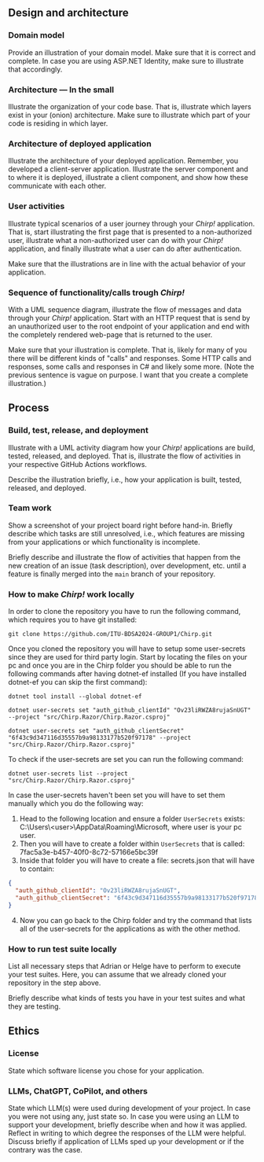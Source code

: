 ## Design and architecture

### Domain model

Provide an illustration of your domain model.
Make sure that it is correct and complete.
In case you are using ASP.NET Identity, make sure to illustrate that accordingly.

### Architecture — In the small

Illustrate the organization of your code base.
That is, illustrate which layers exist in your (onion) architecture.
Make sure to illustrate which part of your code is residing in which layer.

### Architecture of deployed application

Illustrate the architecture of your deployed application.
Remember, you developed a client-server application.
Illustrate the server component and to where it is deployed, illustrate a client component, and show how these communicate with each other.

### User activities

Illustrate typical scenarios of a user journey through your _Chirp!_ application.
That is, start illustrating the first page that is presented to a non-authorized user, illustrate what a non-authorized user can do with your _Chirp!_ application, and finally illustrate what a user can do after authentication.

Make sure that the illustrations are in line with the actual behavior of your application.

### Sequence of functionality/calls trough _Chirp!_

With a UML sequence diagram, illustrate the flow of messages and data through your _Chirp!_ application.
Start with an HTTP request that is send by an unauthorized user to the root endpoint of your application and end with the completely rendered web-page that is returned to the user.

Make sure that your illustration is complete.
That is, likely for many of you there will be different kinds of "calls" and responses.
Some HTTP calls and responses, some calls and responses in C# and likely some more.
(Note the previous sentence is vague on purpose. I want that you create a complete illustration.)

## Process

### Build, test, release, and deployment

Illustrate with a UML activity diagram how your _Chirp!_ applications are build, tested, released, and deployed.
That is, illustrate the flow of activities in your respective GitHub Actions workflows.

Describe the illustration briefly, i.e., how your application is built, tested, released, and deployed.

### Team work

Show a screenshot of your project board right before hand-in.
Briefly describe which tasks are still unresolved, i.e., which features are missing from your applications or which functionality is incomplete.

Briefly describe and illustrate the flow of activities that happen from the new creation of an issue (task description), over development, etc. until a feature is finally merged into the `main` branch of your repository.

### How to make _Chirp!_ work locally

In order to clone the repository you have to run the following command, which requires you to have git installed:

```git clone https://github.com/ITU-BDSA2024-GROUP1/Chirp.git```

Once you cloned the repository you will have to setup some user-secrets since they are used for third party login. Start by locating the files on your pc and once you are in the Chirp folder you should be able to run the following commands after having dotnet-ef installed (If you have installed dotnet-ef you can skip the first command):

```dotnet tool install --global dotnet-ef```

```dotnet user-secrets set "auth_github_clientId" "Ov23liRWZA8rujaSnUGT" --project "src/Chirp.Razor/Chirp.Razor.csproj"```

```dotnet user-secrets set "auth_github_clientSecret" "6f43c9d347116d35557b9a98133177b520f97178" --project "src/Chirp.Razor/Chirp.Razor.csproj"```

To check if the user-secrets are set you can run the following command:

```dotnet user-secrets list --project "src/Chirp.Razor/Chirp.Razor.csproj"```

In case the user-secrets haven't been set you will have to set them manually which you do the following way:

1. Head to the following location and ensure a folder ```UserSecrets``` exists: C:\Users\\\<user>\AppData\Roaming\Microsoft\, where user is your pc user.
2. Then you will have to create a folder within ```UserSecrets``` that is called: 7fac5a3e-b457-40f0-8c72-57166e5bc39f 
3. Inside that folder you will have to create a file: secrets.json that will have to contain:
```json
{
  "auth_github_clientId": "Ov23liRWZA8rujaSnUGT",
  "auth_github_clientSecret": "6f43c9d347116d35557b9a98133177b520f97178"
}
```
4. Now you can go back to the Chirp folder and try the command that lists all of the user-secrets for the applications as with the other method.

### How to run test suite locally

List all necessary steps that Adrian or Helge have to perform to execute your test suites.
Here, you can assume that we already cloned your repository in the step above.

Briefly describe what kinds of tests you have in your test suites and what they are testing.

## Ethics

### License

State which software license you chose for your application.

### LLMs, ChatGPT, CoPilot, and others

State which LLM(s) were used during development of your project.
In case you were not using any, just state so.
In case you were using an LLM to support your development, briefly describe when and how it was applied.
Reflect in writing to which degree the responses of the LLM were helpful.
Discuss briefly if application of LLMs sped up your development or if the contrary was the case.
